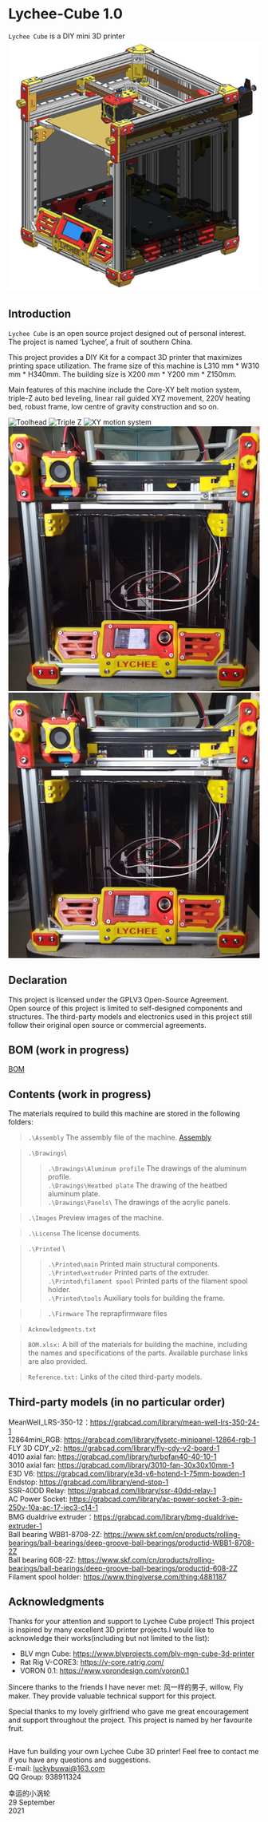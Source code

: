 # Lychee-Cube 1.0
`Lychee Cube` is a DIY mini 3D printer \
![Image of Lychee Cube](https://github.com/luckybuwai/Lychee-Cube-3D-Printer/blob/fce545dcdf4365625f5fdb4eb0ec2d2606440931/Images/Cover%20image.jpg)

## Introduction
`Lychee Cube` is an open source project designed out of personal interest. \
The project is named ‘Lychee’, a fruit of southern China. 

This project provides a DIY Kit for a compact 3D printer that maximizes printing space utilization. The frame size of this machine is L310 mm * W310 mm * H340mm. The building size is X200 mm * Y200 mm * Z150mm. 

Main features of this machine include the Core-XY belt motion system, triple-Z auto bed leveling, linear rail guided XYZ movement, 220V heating bed, robust frame, low centre of gravity construction and so on.

![Toolhead](https://github.com/luckybuwai/Lychee-Cube-3D-Printer/blob/0713d044404f9e294ff2a63b0ced504fb6dca420/Images/Toolhead2.bmp) 
![Triple Z](https://github.com/luckybuwai/Lychee-Cube-3D-Printer/blob/0713d044404f9e294ff2a63b0ced504fb6dca420/Images/triple%20Z%20axis%20bed%20leveling.bmp) 
![XY motion system](https://github.com/luckybuwai/Lychee-Cube-3D-Printer/blob/0713d044404f9e294ff2a63b0ced504fb6dca420/Images/XY%20motion%20system.bmp) 
![Assembly](https://github.com/luckybuwai/Lychee-Cube-3D-Printer/blob/0b36267cbc3e10ecf5f2c9b31f24d090a77cd76e/Images/45917226_1635670156.jpg) 
![Assembly](https://github.com/luckybuwai/Lychee-Cube-3D-Printer/blob/0b36267cbc3e10ecf5f2c9b31f24d090a77cd76e/Images/45917226_1635670156.jpg) 
  
## Declaration
This project is licensed under the GPLV3 Open-Source Agreement. \
Open source of this project is limited to self-designed components and structures. The third-party models and electronics used in this project still follow their original open source or commercial agreements.


## BOM (work in progress)
[BOM](https://github.com/luckybuwai/Lychee-Cube-3D-Printer/blob/931138cb11c8285abbf8e22e45236c732e7351a9/BOM.xlsx)



## Contents (work in progress)
The materials required to build this machine are stored in the following folders:

>`.\Assembly` The assembly file of the machine. [Assembly](https://github.com/luckybuwai/Lychee-Cube-3D-Printer/blob/a50b316dc72a5c2cda73f2b95c605d006fdd450b/assembly.txt)

>`.\Drawings`\
>>`.\Drawings\Aluminum profile` The drawings of the aluminum profile.\
>>`.\Drawings\Heatbed plate` The drawing of the heatbed aluminum plate.\
>>`.\Drawings\Panels\` The drawings of the acrylic panels.

>`.\Images` Preview images of the machine.

>`.\License` The license documents.

>`.\Printed` \
>>`.\Printed\main` Printed main structural components.\
>>`.\Printed\extruder` Printed parts of the extruder.\
>>`.\Printed\filament spool` Printed parts of the filament spool holder.\
>>`.\Printed\tools` Auxiliary tools for building the frame.
  
>>`.\Firmware` The reprapfirmware files
  
>`Acknowledgments.txt`

>`BOM.xlsx:` A bill of the materials for building the machine, including the names and specifications of the parts. Available purchase links are also provided.

>`Reference.txt:` Links of the cited third-party models.

## Third-party models (in no particular order)
MeanWell_LRS-350-12：https://grabcad.com/library/mean-well-lrs-350-24-1 \
12864mini_RGB: https://grabcad.com/library/fysetc-minipanel-12864-rgb-1 \
FLY 3D CDY_v2: https://grabcad.com/library/fly-cdy-v2-board-1 \
4010 axial fan: https://grabcad.com/library/turbofan40-40-10-1 \
3010 axial fan: https://grabcad.com/library/3010-fan-30x30x10mm-1 \
E3D V6: https://grabcad.com/library/e3d-v6-hotend-1-75mm-bowden-1 \
Endstop: https://grabcad.com/library/end-stop-1 \
SSR-40DD Relay: https://grabcad.com/library/ssr-40dd-relay-1 \
AC Power Socket: https://grabcad.com/library/ac-power-socket-3-pin-250v-10a-ac-17-iec3-c14-1 \
BMG dualdrive extruder：https://grabcad.com/library/bmg-dualdrive-extruder-1 \
Ball bearing WBB1-8708-2Z: https://www.skf.com/cn/products/rolling-bearings/ball-bearings/deep-groove-ball-bearings/productid-WBB1-8708-2Z \
Ball bearing 608-2Z: https://www.skf.com/cn/products/rolling-bearings/ball-bearings/deep-groove-ball-bearings/productid-608-2Z \
Filament spool holder: https://www.thingiverse.com/thing:4881187

## Acknowledgments
Thanks for your attention and support to Lychee Cube project! This project is inspired by many excellent 3D printer projects.I would like to acknowledge their works(including but not limited to the list):

* BLV mgn Cube: https://www.blvprojects.com/blv-mgn-cube-3d-printer
* Rat Rig V-CORE3: https://v-core.ratrig.com/
* VORON 0.1: https://www.vorondesign.com/voron0.1

Sincere thanks to the friends I have never met: 风一样的男子, willow, Fly maker.  They provide valuable technical support for this project.

Special thanks to my lovely girlfriend who gave me great encouragement and support throughout the project. This project is named by her favourite fruit. 

##
Have fun building your own Lychee Cube 3D printer! Feel free to contact me if you have any questions and suggestions.\
E-mail: luckybuwai@163.com\
QQ Group: 938911324

幸运的小涡轮 \
29 September \
2021


